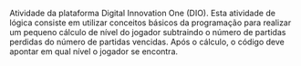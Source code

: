 Atividade da plataforma Digital Innovation One (DIO). 
Esta atividade de lógica consiste em utilizar conceitos básicos da programação para realizar um pequeno cálculo de nível do jogador subtraindo o número de partidas perdidas do número de partidas vencidas. Após o cálculo, o código deve apontar em qual nível o jogador se encontra. 
